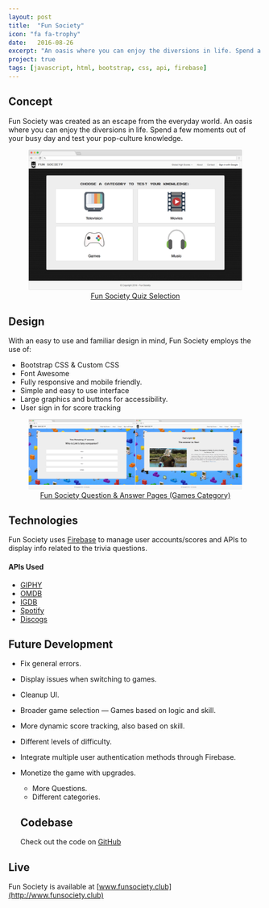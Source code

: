 ```yaml
---
layout: post
title:  "Fun Society"
icon: "fa fa-trophy"
date:   2016-08-26
excerpt: "An oasis where you can enjoy the diversions in life. Spend a few moments out of your busy day and test your pop-culture knowledge."
project: true
tags: [javascript, html, bootstrap, css, api, firebase]
---
```

## Concept
Fun Society was created as an escape from the everyday world. An oasis where you can enjoy the diversions in life. Spend a few moments out of your busy day and test your pop-culture knowledge.

<center>
<figure>
	<a href="http://travelaegis.com"><img src="../assets/img/projects/fs1.png"></a>
	<figcaption><a href="http://funsociety.club" title="Travel Aegis Dashboard">Fun Society Quiz Selection</a></figcaption>
</figure>
</center>

## Design
With an easy to use and familiar design in mind, Fun Society employs the use of:

* Bootstrap CSS & Custom CSS
* Font Awesome
* Fully responsive and mobile friendly.
* Simple and easy to use interface
* Large graphics and buttons for accessibility.
* User sign in for score tracking

<center>
<figure>
	<a href="http://travelaegis.com"><img src="../assets/img/projects/fs2.png"></a>
	<figcaption><a href="http://funsociety.club" title="Travel Aegis Dashboard">Fun Society Question & Answer Pages (Games Category)</a></figcaption>
</figure>
</center>

## Technologies
Fun Society uses [Firebase](https://firebase.google.com) to manage user accounts/scores and APIs to display info related to the trivia questions.

#### APIs Used

* [GIPHY](https://api.giphy.com)
* [OMDB](https://www.omdbapi.com)
* [IGDB](https://www.igdb.com/api)
* [Spotify](https://developer.spotify.com/web-api/)
* [Discogs](https://www.discogs.com/developers/)

## Future Development
* Fix general errors.
 * Display issues when switching to games.
 * Cleanup UI.
* Broader game selection — Games based on logic and skill.
* More dynamic score tracking, also based on skill.
* Different levels of difficulty.
* Integrate multiple user authentication methods through Firebase.
* Monetize the game with upgrades.
  * More Questions.
  * Different categories.

  ## Codebase
  Check out the code on [GitHub](https://github.com/neurohacked/fun-society)

## Live

Fun Society is available at [www.funsociety.club](http://www.funsociety.club)
